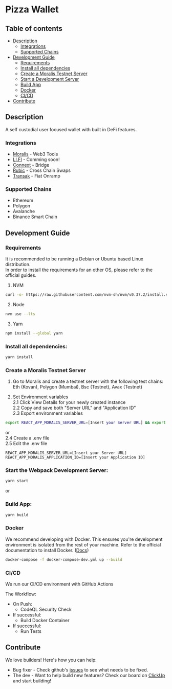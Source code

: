 # Pizza Wallet

## Table of contents
- [Description](#description)
    - [Integrations](#integrations)
    - [Supported Chains](#supported-chains)
- [Development Guide](#development-guide)
    - [Requirements](#requirements)
    - [Install all dependencies](#install-all-dependencies)
    - [Create a Moralis Testnet Server](#create-a-moralis-testnet-server)
    - [Start a Development Server](#start-the-webpack-development-server)
    - [Build App](#build-app)
    - [Docker](#docker)
    - [CI/CD](#cicd)
- [Contribute](#contribute)

## Description

A self custodial user focused wallet with built in DeFi features.

### Integrations

- [Moralis](https://moralis.io/) - Web3 Tools
- [LI.FI](https://li.fi/) - Comming soon!
- [Connext](https://www.connext.network/) - Bridge
- [Rubic](https://rubic.exchange/) - Cross Chain Swaps
- [Transak](https://transak.com/) - Fiat Onramp

### Supported Chains

- Ethereum
- Polygon
- Avalanche
- Binance Smart Chain

## Development Guide

### Requirements

It is recommended to be running a Debian or Ubuntu based Linux distribution. <br>
In order to install the requirements for an other OS, please refer to the official guides.  

1. NVM
```sh
curl -o- https://raw.githubusercontent.com/nvm-sh/nvm/v0.37.2/install.sh | bash && source ~/.nvm/nvm.sh
```
2. Node
```sh
nvm use --lts
```
3. Yarn
```sh
npm install --global yarn
```

### Install all dependencies:

```sh
yarn install
```

### Create a Moralis Testnet Server

1. Go to Moralis and create a testnet server with the following test chains: Eth (Kovan), Polygon (Mumbai), Bsc (Testnet), Avax (Testnet)

2. Set Environment variables <br>
2.1 Click View Details for your newly created instance <br>
2.2 Copy and save both "Server URL" and "Application ID" <br>
2.3 Export environment variables
```sh
export REACT_APP_MORALIS_SERVER_URL=[Insert your Server URL] && export REACT_APP_MORALIS_APPLICATION_ID=[Insert your Application ID]
```
or <br>
2.4 Create a .env file <br>
2.5 Edit the .env file <br>
```shell
REACT_APP_MORALIS_SERVER_URL=[Insert your Server URL]
REACT_APP_MORALIS_APPLICATION_ID=[Insert your Application ID]
```

### Start the Webpack Development Server:

```sh
yarn start
```

or

### Build App:

```sh
yarn build
```

### Docker

We recommend developing with Docker. This ensures you're development environment is isolated from the rest of your machine. Refer to the official documentation to install Docker. ([Docs](https://docs.docker.com/desktop/linux/install/))

```sh
docker-compose -f docker-compose-dev.yml up --build
```

### CI/CD

We run our CI/CD environment with GitHub Actions

The Workflow:

- On Push:
    - CodeQL Security Check
- If successful:
    - Build Docker Container
- If successful:
    - Run Tests

## Contribute

We love builders! Here's how you can help:
- Bug fixer - Check github's [issues](https://github.com/Pizza-Wallet-Development-team/pizza-wallet/issues) to see what needs to be fixed.
- The dev - Want to help build new features? Check our board on [ClickUp](https://sharing.clickup.com/36638099/b/h/7-36638099-2/26df81f54e08e7a) and start building!
